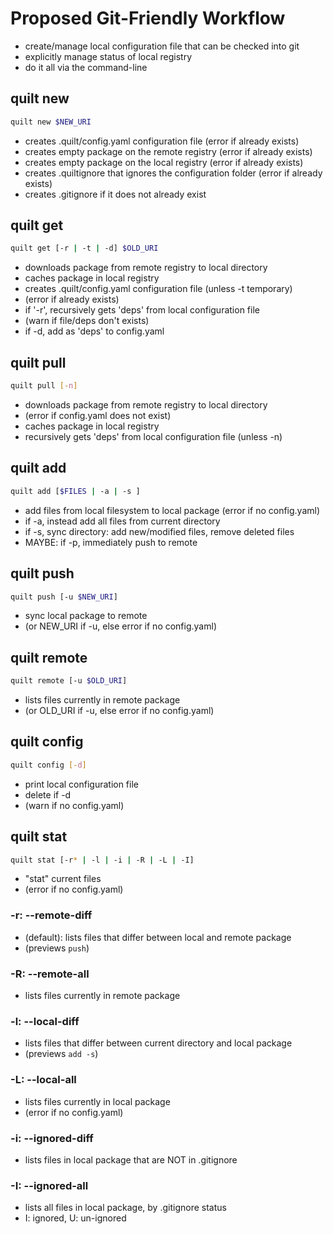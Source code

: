 # Proposed Git-Friendly Workflow

* create/manage local configuration file that can be checked into git
* explicitly manage status of local registry
* do it all via the command-line

## quilt new
```bash
quilt new $NEW_URI
```
* creates .quilt/config.yaml configuration file (error if already exists)
* creates empty package on the remote registry (error if already exists)
* creates empty package on the local registry (error if already exists)
* creates .quiltignore that ignores the configuration folder (error if already exists)
* creates .gitignore if it does not already exist

## quilt get
```bash
quilt get [-r | -t | -d] $OLD_URI
```
* downloads package from remote registry to local directory
* caches package in local registry
* creates .quilt/config.yaml configuration file (unless -t temporary)
* (error if already exists)
* if '-r', recursively gets 'deps' from local configuration file 
* (warn if file/deps don't exists)
* if -d, add as 'deps' to config.yaml 

## quilt pull
```bash
quilt pull [-n]
```
* downloads package from remote registry to local directory
* (error if config.yaml does not exist)
* caches package in local registry
* recursively gets 'deps' from local configuration file (unless -n)

## quilt add
```bash
quilt add [$FILES | -a | -s ]
```
* add files from local filesystem to local package (error if no config.yaml)
* if -a, instead add all files from current directory
* if -s, sync directory: add new/modified files, remove deleted files
* MAYBE: if -p, immediately push to remote

## quilt push
```bash
quilt push [-u $NEW_URI]
```
* sync local package to remote 
* (or NEW_URI if -u, else error if no config.yaml)

## quilt remote
```bash
quilt remote [-u $OLD_URI]
```
* lists files currently in remote package 
* (or OLD_URI if -u, else error if no config.yaml)

## quilt config
```bash
quilt config [-d]
```
* print local configuration file 
* delete if -d
* (warn if no config.yaml)


## quilt stat
```bash
quilt stat [-r* | -l | -i | -R | -L | -I]
```
* "stat" current files
* (error if no config.yaml)

### -r: --remote-diff

* (default): lists files that differ between local and remote package
* (previews `push`)

### -R: --remote-all

* lists files currently in remote package 

### -l: --local-diff

* lists files that differ between current directory and local package 
* (previews `add -s`)

### -L: --local-all
* lists files currently in local package 
* (error if no config.yaml)

### -i: --ignored-diff

* lists files in local package that are NOT in .gitignore 

### -I: --ignored-all
* lists all files in local package, by .gitignore status 
* I: ignored, U: un-ignored

